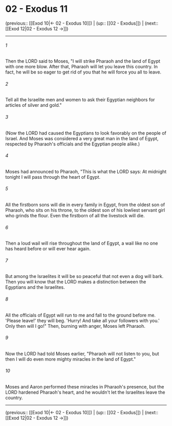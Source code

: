 # 02 - Exodus 11

(previous:: [[Exod 10|← 02 - Exodus 10]]) | (up:: [[02 - Exodus]]) | (next:: [[Exod 12|02 - Exodus 12 →]])

***


###### 1 
Then the LORD said to Moses, "I will strike Pharaoh and the land of Egypt with one more blow. After that, Pharaoh will let you leave this country. In fact, he will be so eager to get rid of you that he will force you all to leave. 

###### 2 
Tell all the Israelite men and women to ask their Egyptian neighbors for articles of silver and gold." 

###### 3 
(Now the LORD had caused the Egyptians to look favorably on the people of Israel. And Moses was considered a very great man in the land of Egypt, respected by Pharaoh's officials and the Egyptian people alike.) 

###### 4 
Moses had announced to Pharaoh, "This is what the LORD says: At midnight tonight I will pass through the heart of Egypt. 

###### 5 
All the firstborn sons will die in every family in Egypt, from the oldest son of Pharaoh, who sits on his throne, to the oldest son of his lowliest servant girl who grinds the flour. Even the firstborn of all the livestock will die. 

###### 6 
Then a loud wail will rise throughout the land of Egypt, a wail like no one has heard before or will ever hear again. 

###### 7 
But among the Israelites it will be so peaceful that not even a dog will bark. Then you will know that the LORD makes a distinction between the Egyptians and the Israelites. 

###### 8 
All the officials of Egypt will run to me and fall to the ground before me. 'Please leave!' they will beg. 'Hurry! And take all your followers with you.' Only then will I go!" Then, burning with anger, Moses left Pharaoh. 

###### 9 
Now the LORD had told Moses earlier, "Pharaoh will not listen to you, but then I will do even more mighty miracles in the land of Egypt." 

###### 10 
Moses and Aaron performed these miracles in Pharaoh's presence, but the LORD hardened Pharaoh's heart, and he wouldn't let the Israelites leave the country.

***

(previous:: [[Exod 10|← 02 - Exodus 10]]) | (up:: [[02 - Exodus]]) | (next:: [[Exod 12|02 - Exodus 12 →]])
